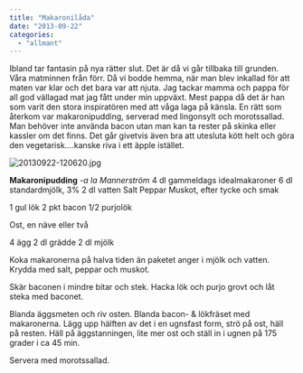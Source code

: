```yaml
---
title: "Makaronilåda"
date: "2013-09-22"
categories: 
  - "allmant"
---
```


Ibland tar fantasin på nya rätter slut. Det är då vi går tillbaka till grunden. Våra matminnen från förr. Då vi bodde hemma, när man blev inkallad för att maten var klar och det bara var att njuta. Jag tackar mamma och pappa för all god vällagad mat jag fått under min uppväxt. Mest pappa då det är han som varit den stora inspiratören med att våga laga på känsla. En rätt som återkom var makaronipudding, serverad med lingonsylt och morotssallad. Man behöver inte använda bacon utan man kan ta rester på skinka eller kassler om det finns. Det går givetvis även bra att utesluta kött helt och göra den vegetarisk....kanske riva i ett äpple istället.  
  
![20130922-120620.jpg](/static/img/20130922-120620.jpg)

**Makaronipudding** _\-a la Mannerström_ 4 dl gammeldags idealmakaroner 6 dl standardmjölk, 3% 2 dl vatten Salt Peppar Muskot, efter tycke och smak

1 gul lök 2 pkt bacon 1/2 purjolök

Ost, en näve eller två

4 ägg 2 dl grädde 2 dl mjölk

Koka makaronerna på halva tiden än paketet anger i mjölk och vatten. Krydda med salt, peppar och muskot.

Skär baconen i mindre bitar och stek. Hacka lök och purjo grovt och låt steka med baconet.

Blanda äggsmeten och riv osten. Blanda bacon- & lökfräset med makaronerna. Lägg upp hälften av det i en ugnsfast form, strö på ost, häll på resten. Häll på äggstanningen, lite mer ost och ställ in i ugnen på 175 grader i ca 45 min.

Servera med morotssallad.
